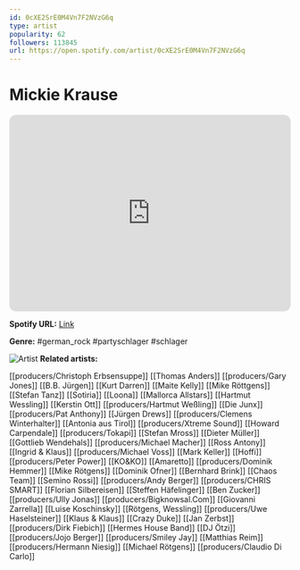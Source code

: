 ```yaml
---
id: 0cXE2SrE0M4Vn7F2NVzG6q
type: artist
popularity: 62
followers: 113845
url: https://open.spotify.com/artist/0cXE2SrE0M4Vn7F2NVzG6q
---
```

# Mickie Krause

<iframe style="border-radius:12px" src="https://open.spotify.com/embed/artist/0cXE2SrE0M4Vn7F2NVzG6q" width="100%" height="352" frameBorder="0" allowfullscreen="" allow="autoplay; clipboard-write; encrypted-media; fullscreen; picture-in-picture" loading="lazy"></iframe>

**Spotify URL:** [Link](https://open.spotify.com/artist/0cXE2SrE0M4Vn7F2NVzG6q)

**Genre:**  #german_rock #partyschlager #schlager

![Artist](https://i.scdn.co/image/ab6761610000e5eb30dcfabdba3773818e2d707e)
**Related artists:**

[[producers/Christoph Erbsensuppe]]
[[Thomas Anders]]
[[producers/Gary Jones]]
[[B.B. Jürgen]]
[[Kurt Darren]]
[[Maite Kelly]]
[[Mike Röttgens]]
[[Stefan Tanz]]
[[Sotiria]]
[[Loona]]
[[Mallorca Allstars]]
[[Hartmut Wessling]]
[[Kerstin Ott]]
[[producers/Hartmut Weßling]]
[[Die Junx]]
[[producers/Pat Anthony]]
[[Jürgen Drews]]
[[producers/Clemens Winterhalter]]
[[Antonia aus Tirol]]
[[producers/Xtreme Sound]]
[[Howard Carpendale]]
[[producers/Tokapi]]
[[Stefan Mross]]
[[Dieter Müller]]
[[Gottlieb Wendehals]]
[[producers/Michael Macher]]
[[Ross Antony]]
[[Ingrid & Klaus]]
[[producers/Michael Voss]]
[[Mark Keller]]
[[Hoffi]]
[[producers/Peter Power]]
[[KO&KO]]
[[Amaretto]]
[[producers/Dominik Hemmer]]
[[Mike Rötgens]]
[[Dominik Ofner]]
[[Bernhard Brink]]
[[Chaos Team]]
[[Semino Rossi]]
[[producers/Andy Berger]]
[[producers/CHRIS SMART]]
[[Florian Silbereisen]]
[[Steffen Häfelinger]]
[[Ben Zucker]]
[[producers/Ully Jonas]]
[[producers/Bigknowsal.Com]]
[[Giovanni Zarrella]]
[[Luise Koschinsky]]
[[Rötgens, Wessling]]
[[producers/Uwe Haselsteiner]]
[[Klaus & Klaus]]
[[Crazy Duke]]
[[Jan Zerbst]]
[[producers/Dirk Fiebich]]
[[Hermes House Band]]
[[DJ Ötzi]]
[[producers/Jojo Berger]]
[[producers/Smiley Jay]]
[[Matthias Reim]]
[[producers/Hermann Niesig]]
[[Michael Rötgens]]
[[producers/Claudio Di Carlo]]

